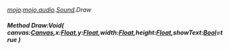 _[mojo](../../modules/mojo/mojo-module.md):[mojo.audio](../../modules/mojo/mojo-audio.md).[Sound](../../modules/mojo/mojo-audio-sound.md).Draw_
##### Method Draw:Void( canvas:[Canvas](../../modules/mojo/mojo-graphics-canvas.md),x:[Float](../../modules/wonkey/wonkey-types-float.md),y:[Float](../../modules/wonkey/wonkey-types-float.md),width:[Float](../../modules/wonkey/wonkey-types-float.md),height:[Float](../../modules/wonkey/wonkey-types-float.md),showText:[Bool](../../modules/wonkey/wonkey-types-bool.md)=true )

